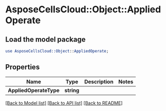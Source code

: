# AsposeCellsCloud::Object::AppliedOperate 

## Load the model package
```perl
use AsposeCellsCloud::Object::AppliedOperate;
```

## Properties
Name | Type | Description | Notes
------------ | ------------- | ------------- | -------------
**AppliedOperateType** | **string** |  |  

[[Back to Model list]](../README.md#documentation-for-models) [[Back to API list]](../README.md#documentation-for-api-endpoints) [[Back to README]](../README.md)

